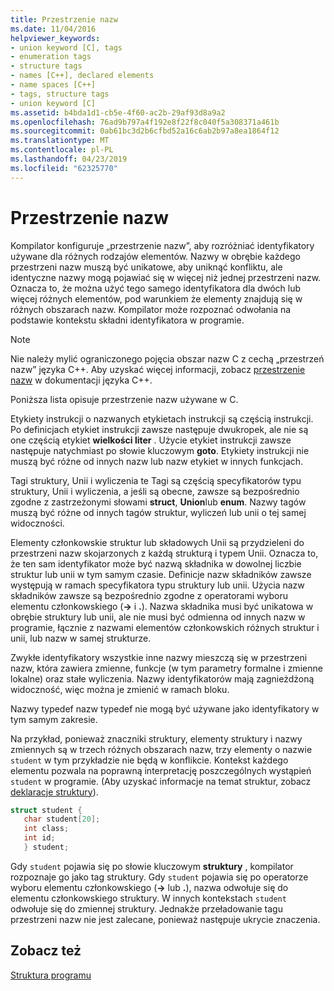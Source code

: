```yaml
---
title: Przestrzenie nazw
ms.date: 11/04/2016
helpviewer_keywords:
- union keyword [C], tags
- enumeration tags
- structure tags
- names [C++], declared elements
- name spaces [C++]
- tags, structure tags
- union keyword [C]
ms.assetid: b4bda1d1-cb5e-4f60-ac2b-29af93d8a9a2
ms.openlocfilehash: 76ad9b797a4f192e8f22f8c040f5a308371a461b
ms.sourcegitcommit: 0ab61bc3d2b6cfbd52a16c6ab2b97a8ea1864f12
ms.translationtype: MT
ms.contentlocale: pl-PL
ms.lasthandoff: 04/23/2019
ms.locfileid: "62325770"
---
```

# <a name="name-spaces"></a>Przestrzenie nazw

Kompilator konfiguruje „przestrzenie nazw”, aby rozróżniać identyfikatory używane dla różnych rodzajów elementów. Nazwy w obrębie każdego przestrzeni nazw muszą być unikatowe, aby uniknąć konfliktu, ale identyczne nazwy mogą pojawiać się w więcej niż jednej przestrzeni nazw. Oznacza to, że można użyć tego samego identyfikatora dla dwóch lub więcej różnych elementów, pod warunkiem że elementy znajdują się w różnych obszarach nazw. Kompilator może rozpoznać odwołania na podstawie kontekstu składni identyfikatora w programie.

> [!NOTE]
> Nie należy mylić ograniczonego pojęcia obszar nazw C z cechą „przestrzeń nazw” języka C++. Aby uzyskać więcej informacji, zobacz [przestrzenie nazw](../cpp/namespaces-cpp.md) w dokumentacji języka C++.

Poniższa lista opisuje przestrzenie nazw używane w C.

Etykiety instrukcji o nazwanych etykietach instrukcji są częścią instrukcji. Po definicjach etykiet instrukcji zawsze następuje dwukropek, ale nie są one częścią etykiet **wielkości liter** . Użycie etykiet instrukcji zawsze następuje natychmiast po słowie kluczowym **goto**. Etykiety instrukcji nie muszą być różne od innych nazw lub nazw etykiet w innych funkcjach.

Tagi struktury, Unii i wyliczenia te Tagi są częścią specyfikatorów typu struktury, Unii i wyliczenia, a jeśli są obecne, zawsze są bezpośrednio zgodne z zastrzeżonymi słowami **struct**, **Union**lub **enum**. Nazwy tagów muszą być różne od innych tagów struktur, wyliczeń lub unii o tej samej widoczności.

Elementy członkowskie struktur lub składowych Unii są przydzieleni do przestrzeni nazw skojarzonych z każdą strukturą i typem Unii. Oznacza to, że ten sam identyfikator może być nazwą składnika w dowolnej liczbie struktur lub unii w tym samym czasie. Definicje nazw składników zawsze występują w ramach specyfikatora typu struktury lub unii. Użycia nazw składników zawsze są bezpośrednio zgodne z operatorami wyboru elementu członkowskiego (**->** i **.**). Nazwa składnika musi być unikatowa w obrębie struktury lub unii, ale nie musi być odmienna od innych nazw w programie, łącznie z nazwami elementów członkowskich różnych struktur i unii, lub nazw w samej strukturze.

Zwykłe identyfikatory wszystkie inne nazwy mieszczą się w przestrzeni nazw, która zawiera zmienne, funkcje (w tym parametry formalne i zmienne lokalne) oraz stałe wyliczenia. Nazwy identyfikatorów mają zagnieżdżoną widoczność, więc można je zmienić w ramach bloku.

Nazwy typedef nazw typedef nie mogą być używane jako identyfikatory w tym samym zakresie.

Na przykład, ponieważ znaczniki struktury, elementy struktury i nazwy zmiennych są w trzech różnych obszarach nazw, trzy elementy o nazwie `student` w tym przykładzie nie będą w konflikcie. Kontekst każdego elementu pozwala na poprawną interpretację poszczególnych wystąpień `student` w programie. (Aby uzyskać informacje na temat struktur, zobacz [deklaracje struktury](../c-language/structure-declarations.md)).

```C
struct student {
   char student[20];
   int class;
   int id;
   } student;
```

Gdy `student` pojawia się po słowie kluczowym **struktury** , kompilator rozpoznaje go jako tag struktury. Gdy `student` pojawia się po operatorze wyboru elementu członkowskiego (**->** lub **.**), nazwa odwołuje się do elementu członkowskiego struktury. W innych kontekstach `student` odwołuje się do zmiennej struktury. Jednakże przeładowanie tagu przestrzeni nazw nie jest zalecane, ponieważ następuje ukrycie znaczenia.

## <a name="see-also"></a>Zobacz też

[Struktura programu](../c-language/program-structure.md)
